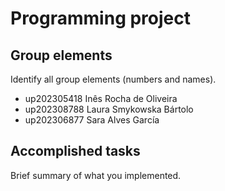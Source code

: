 
# Programming project

## Group elements

Identify all group elements (numbers and names).

- up202305418 Inês Rocha de Oliveira
- up202308788 Laura Smykowska Bártolo
- up202306877 Sara Alves García


## Accomplished tasks

Brief summary of what you implemented.



